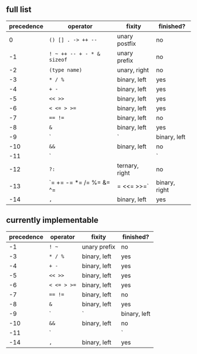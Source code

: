 ## full list

| precedence | operator | fixity | finished? |
 --- | --- | --- | ---
| 0 | `() [] . -> ++ --` | unary postfix | no |
| -1 | `! ~ ++ -- + - * & sizeof` | unary prefix | no |
| -2 | `(type name)` | unary, right | no |
| -3 | `* / %` | binary, left | yes |
| -4 | `+ -` | binary, left | yes |
| -5 | `<< >>` | binary, left | yes |
| -6 | `< <= > >=` | binary, left | yes |
| -7 | `== !=` | binary, left | no |
| -8 | `&` | binary, left | yes |
| -9 | `|` | binary, left| yes |
| -10 | `&&` | binary, left | no |
| -11 | `||` | binary, left | no |
| -12 | `?:` | ternary, right | no |
| -13 | `= += -= *= /= %= &= ^= |= <<= >>=` | binary, right | no |
| -14 | `,` | binary, left | yes |


## currently implementable

| precedence | operator | fixity | finished? |
 --- | --- | --- | ---
| -1 | `! ~ ` | unary prefix | no |
| -3 | `* / %` | binary, left | yes |
| -4 | `+ -` | binary, left | yes |
| -5 | `<< >>` | binary, left | yes |
| -6 | `< <= > >=` | binary, left | yes |
| -7 | `== !=` | binary, left | no |
| -8 | `&` | binary, left | yes |
| -9 | `|` | binary, left| yes |
| -10 | `&&` | binary, left | no |
| -11 | `||` | binary, left | no |
| -14 | `,` | binary, left | yes |
